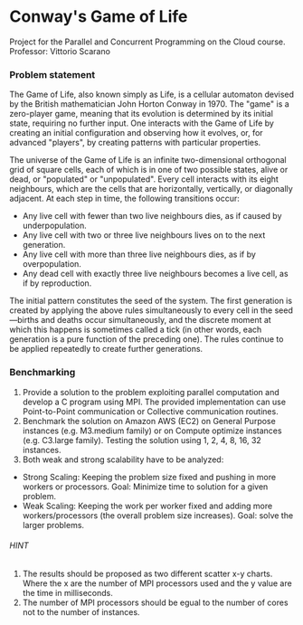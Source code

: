 # Conway's Game of Life

Project for the Parallel and Concurrent Programming on the Cloud course.
Professor: Vittorio Scarano

### Problem statement

The Game of Life, also known simply as Life, is a cellular automaton devised by the British mathematician John Horton Conway in 1970.
The "game" is a zero-player game, meaning that its evolution is determined by its initial state, requiring no further input. One interacts with the Game of Life by creating an initial configuration and observing how it evolves, or, for advanced "players", by creating patterns with particular properties.

The universe of the Game of Life is an infinite two-dimensional orthogonal grid of square cells, each of which is in one of two possible states, alive or dead, or "populated" or "unpopulated". Every cell interacts with its eight neighbours, which are the cells that are horizontally, vertically, or diagonally adjacent. At each step in time, the following transitions occur:

- Any live cell with fewer than two live neighbours dies, as if caused by underpopulation.
- Any live cell with two or three live neighbours lives on to the next generation.
- Any live cell with more than three live neighbours dies, as if by overpopulation.
- Any dead cell with exactly three live neighbours becomes a live cell, as if by reproduction.

The initial pattern constitutes the seed of the system. The first generation is created by applying the above rules simultaneously to every cell in the seed—births and deaths occur simultaneously, and the discrete moment at which this happens is sometimes called a tick (in other words, each generation is a pure function of the preceding one). The rules continue to be applied repeatedly to create further generations.

### Benchmarking

1) Provide a solution to the problem exploiting parallel computation and develop  a C program using MPI. The provided implementation can use Point-to-Point communication or Collective communication routines.
2) Benchmark the solution on Amazon AWS (EC2) on General Purpose instances (e.g. M3.medium family) or on Compute optimize instances (e.g. C3.large family).  Testing the solution using 1, 2, 4, 8, 16, 32 instances.
3) Both weak and strong scalability have to be analyzed:
- Strong Scaling: Keeping the problem size fixed and pushing in more workers or processors. Goal: Minimize time to solution for a given problem.
- Weak Scaling: Keeping the work per worker fixed and adding more workers/processors (the overall problem size increases). Goal: solve the larger problems.

###### HINT

1) The results should be proposed as two different scatter x-y charts. Where the x are the number of MPI processors used and the y value are the time in milliseconds.  
2) The number of MPI processors should be egual to the number of cores not to the number of instances.
